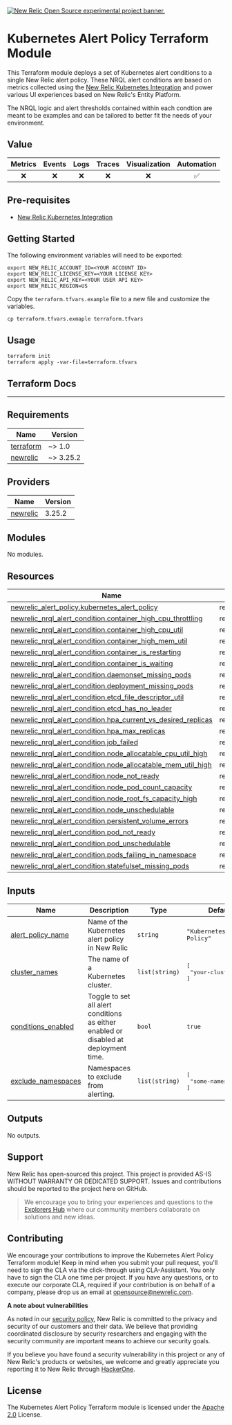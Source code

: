 <a href="https://opensource.newrelic.com/oss-category/#new-relic-experimental"><picture><source media="(prefers-color-scheme: dark)" srcset="https://github.com/newrelic/opensource-website/raw/main/src/images/categories/dark/Experimental.png"><source media="(prefers-color-scheme: light)" srcset="https://github.com/newrelic/opensource-website/raw/main/src/images/categories/Experimental.png"><img alt="New Relic Open Source experimental project banner." src="https://github.com/newrelic/opensource-website/raw/main/src/images/categories/Experimental.png"></picture></a>

# Kubernetes Alert Policy Terraform Module
<!-- ![GitHub forks](https://img.shields.io/github/forks/newrelic-experimental/newrelic-experimental-FIT-template?style=social)
![GitHub stars](https://img.shields.io/github/stars/newrelic-experimental/newrelic-experimental-FIT-template?style=social)
![GitHub watchers](https://img.shields.io/github/watchers/newrelic-experimental/newrelic-experimental-FIT-template?style=social)

![GitHub all releases](https://img.shields.io/github/downloads/newrelic-experimental/newrelic-experimental-FIT-template/total)
![GitHub release (latest by date)](https://img.shields.io/github/v/release/newrelic-experimental/newrelic-experimental-FIT-template)
![GitHub last commit](https://img.shields.io/github/last-commit/newrelic-experimental/newrelic-experimental-FIT-template)
![GitHub Release Date](https://img.shields.io/github/release-date/newrelic-experimental/newrelic-experimental-FIT-template)


![GitHub issues](https://img.shields.io/github/issues/newrelic-experimental/newrelic-experimental-FIT-template)
![GitHub issues closed](https://img.shields.io/github/issues-closed/newrelic-experimental/newrelic-experimental-FIT-template)
![GitHub pull requests](https://img.shields.io/github/issues-pr/newrelic-experimental/newrelic-experimental-FIT-template)
![GitHub pull requests closed](https://img.shields.io/github/issues-pr-closed/newrelic-experimental/newrelic-experimental-FIT-template) -->


This Terraform module deploys a set of Kubernetes alert conditions to a single New Relic alert policy.  These NRQL alert conditions are based on metrics collected using the [New Relic Kubernetes Integration](https://docs.newrelic.com/docs/kubernetes-pixie/kubernetes-integration/installation/kubernetes-integration-install-configure/) and power various UI experiences based on New Relic's Entity Platform.

The NRQL logic and alert thresholds contained within each condtion are meant to be examples and can be tailored to better fit the needs of your environment.  

## Value

|Metrics | Events | Logs | Traces | Visualization | Automation |
|:-:|:-:|:-:|:-:|:-:|:-:|
|:x:|:x:|:x:|:x:|:x:|:white_check_mark:|

## Pre-requisites

- [New Relic Kubernetes Integration](https://docs.newrelic.com/docs/kubernetes-pixie/kubernetes-integration/installation/kubernetes-integration-install-configure/)


## Getting Started

The following environment variables will need to be exported:

```
export NEW_RELIC_ACCOUNT_ID=<YOUR ACCOUNT ID>
export NEW_RELIC_LICENSE_KEY=<YOUR LICENSE KEY>
export NEW_RELIC_API_KEY=<YOUR USER API KEY>
export NEW_RELIC_REGION=US
```

Copy the `terraform.tfvars.example` file to a new file and customize the variables.

```
cp terraform.tfvars.exmaple terraform.tfvars
```

## Usage

```
terraform init
terraform apply -var-file=terraform.tfvars
```

## Terraform Docs
---

<!-- BEGIN_TF_DOCS -->
## Requirements

| Name | Version |
|------|---------|
| <a name="requirement_terraform"></a> [terraform](#requirement\_terraform) | ~> 1.0 |
| <a name="requirement_newrelic"></a> [newrelic](#requirement\_newrelic) | ~> 3.25.2 |

## Providers

| Name | Version |
|------|---------|
| <a name="provider_newrelic"></a> [newrelic](#provider\_newrelic) | 3.25.2 |

## Modules

No modules.

## Resources

| Name | Type |
|------|------|
| [newrelic_alert_policy.kubernetes_alert_policy](https://registry.terraform.io/providers/newrelic/newrelic/latest/docs/resources/alert_policy) | resource |
| [newrelic_nrql_alert_condition.container_high_cpu_throttling](https://registry.terraform.io/providers/newrelic/newrelic/latest/docs/resources/nrql_alert_condition) | resource |
| [newrelic_nrql_alert_condition.container_high_cpu_util](https://registry.terraform.io/providers/newrelic/newrelic/latest/docs/resources/nrql_alert_condition) | resource |
| [newrelic_nrql_alert_condition.container_high_mem_util](https://registry.terraform.io/providers/newrelic/newrelic/latest/docs/resources/nrql_alert_condition) | resource |
| [newrelic_nrql_alert_condition.container_is_restarting](https://registry.terraform.io/providers/newrelic/newrelic/latest/docs/resources/nrql_alert_condition) | resource |
| [newrelic_nrql_alert_condition.container_is_waiting](https://registry.terraform.io/providers/newrelic/newrelic/latest/docs/resources/nrql_alert_condition) | resource |
| [newrelic_nrql_alert_condition.daemonset_missing_pods](https://registry.terraform.io/providers/newrelic/newrelic/latest/docs/resources/nrql_alert_condition) | resource |
| [newrelic_nrql_alert_condition.deployment_missing_pods](https://registry.terraform.io/providers/newrelic/newrelic/latest/docs/resources/nrql_alert_condition) | resource |
| [newrelic_nrql_alert_condition.etcd_file_descriptor_util](https://registry.terraform.io/providers/newrelic/newrelic/latest/docs/resources/nrql_alert_condition) | resource |
| [newrelic_nrql_alert_condition.etcd_has_no_leader](https://registry.terraform.io/providers/newrelic/newrelic/latest/docs/resources/nrql_alert_condition) | resource |
| [newrelic_nrql_alert_condition.hpa_current_vs_desired_replicas](https://registry.terraform.io/providers/newrelic/newrelic/latest/docs/resources/nrql_alert_condition) | resource |
| [newrelic_nrql_alert_condition.hpa_max_replicas](https://registry.terraform.io/providers/newrelic/newrelic/latest/docs/resources/nrql_alert_condition) | resource |
| [newrelic_nrql_alert_condition.job_failed](https://registry.terraform.io/providers/newrelic/newrelic/latest/docs/resources/nrql_alert_condition) | resource |
| [newrelic_nrql_alert_condition.node_allocatable_cpu_util_high](https://registry.terraform.io/providers/newrelic/newrelic/latest/docs/resources/nrql_alert_condition) | resource |
| [newrelic_nrql_alert_condition.node_allocatable_mem_util_high](https://registry.terraform.io/providers/newrelic/newrelic/latest/docs/resources/nrql_alert_condition) | resource |
| [newrelic_nrql_alert_condition.node_not_ready](https://registry.terraform.io/providers/newrelic/newrelic/latest/docs/resources/nrql_alert_condition) | resource |
| [newrelic_nrql_alert_condition.node_pod_count_capacity](https://registry.terraform.io/providers/newrelic/newrelic/latest/docs/resources/nrql_alert_condition) | resource |
| [newrelic_nrql_alert_condition.node_root_fs_capacity_high](https://registry.terraform.io/providers/newrelic/newrelic/latest/docs/resources/nrql_alert_condition) | resource |
| [newrelic_nrql_alert_condition.node_unschedulable](https://registry.terraform.io/providers/newrelic/newrelic/latest/docs/resources/nrql_alert_condition) | resource |
| [newrelic_nrql_alert_condition.persistent_volume_errors](https://registry.terraform.io/providers/newrelic/newrelic/latest/docs/resources/nrql_alert_condition) | resource |
| [newrelic_nrql_alert_condition.pod_not_ready](https://registry.terraform.io/providers/newrelic/newrelic/latest/docs/resources/nrql_alert_condition) | resource |
| [newrelic_nrql_alert_condition.pod_unschedulable](https://registry.terraform.io/providers/newrelic/newrelic/latest/docs/resources/nrql_alert_condition) | resource |
| [newrelic_nrql_alert_condition.pods_failing_in_namespace](https://registry.terraform.io/providers/newrelic/newrelic/latest/docs/resources/nrql_alert_condition) | resource |
| [newrelic_nrql_alert_condition.statefulset_missing_pods](https://registry.terraform.io/providers/newrelic/newrelic/latest/docs/resources/nrql_alert_condition) | resource |

## Inputs

| Name | Description | Type | Default | Required |
|------|-------------|------|---------|:--------:|
| <a name="input_alert_policy_name"></a> [alert\_policy\_name](#input\_alert\_policy\_name) | Name of the Kubernetes alert policy in New Relic | `string` | `"Kubernetes Alert Policy"` | no |
| <a name="input_cluster_names"></a> [cluster\_names](#input\_cluster\_names) | The name of a Kubernetes cluster. | `list(string)` | <pre>[<br>  "your-cluster-name"<br>]</pre> | no |
| <a name="input_conditions_enabled"></a> [conditions\_enabled](#input\_conditions\_enabled) | Toggle to set all alert conditions as either enabled or disabled at deployment time. | `bool` | `true` | no |
| <a name="input_exclude_namespaces"></a> [exclude\_namespaces](#input\_exclude\_namespaces) | Namespaces to exclude from alerting. | `list(string)` | <pre>[<br>  "some-namespace"<br>]</pre> | no |

## Outputs

No outputs.
<!-- END_TF_DOCS -->

## Support

New Relic has open-sourced this project. This project is provided AS-IS WITHOUT WARRANTY OR DEDICATED SUPPORT. Issues and contributions should be reported to the project here on GitHub.

>We encourage you to bring your experiences and questions to the [Explorers Hub](https://discuss.newrelic.com) where our community members collaborate on solutions and new ideas.


## Contributing

We encourage your contributions to improve the Kubernetes Alert Policy Terraform module! Keep in mind when you submit your pull request, you'll need to sign the CLA via the click-through using CLA-Assistant. You only have to sign the CLA one time per project. If you have any questions, or to execute our corporate CLA, required if your contribution is on behalf of a company, please drop us an email at opensource@newrelic.com.

**A note about vulnerabilities**

As noted in our [security policy](../../security/policy), New Relic is committed to the privacy and security of our customers and their data. We believe that providing coordinated disclosure by security researchers and engaging with the security community are important means to achieve our security goals.

If you believe you have found a security vulnerability in this project or any of New Relic's products or websites, we welcome and greatly appreciate you reporting it to New Relic through [HackerOne](https://hackerone.com/newrelic).

## License

The Kubernetes Alert Policy Terraform module is licensed under the [Apache 2.0](http://apache.org/licenses/LICENSE-2.0.txt) License.
